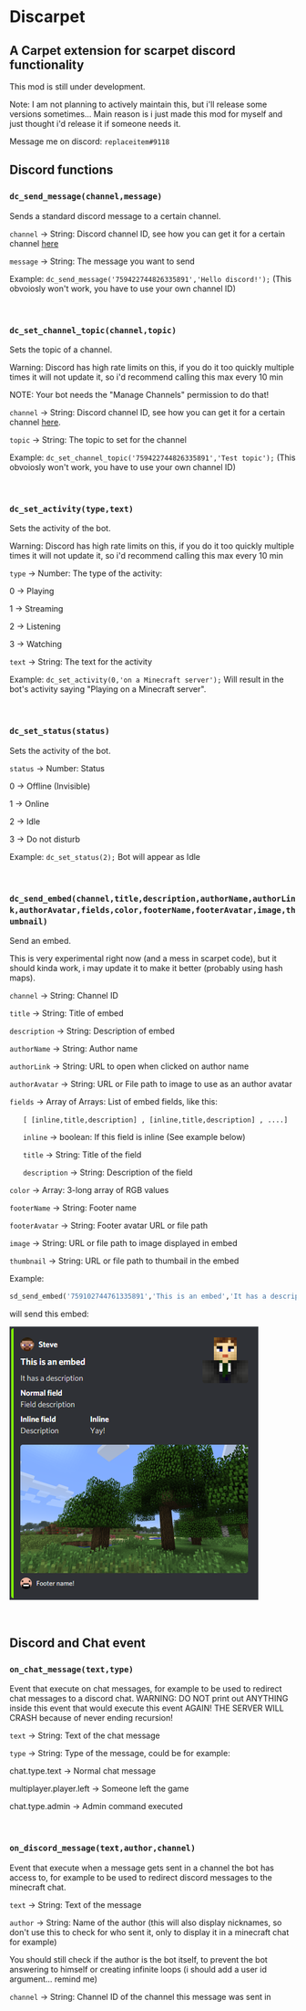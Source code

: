 # Discarpet
## A Carpet extension for scarpet discord functionality

This mod is still under development.



Note: I am not planning to actively maintain this, but i'll release some versions sometimes...
Main reason is i just made this mod for myself and just thought i'd release it if someone needs it.





Message me on discord: `replaceitem#9118`





## Discord functions





### `dc_send_message(channel,message)`

Sends a standard discord message to a certain channel.

`channel` -> String: Discord channel ID, see how you can get it for a certain channel [here](https://support.discord.com/hc/en-us/articles/206346498-Where-can-I-find-my-User-Server-Message-ID-)

`message` -> String: The message you want to send

Example: `dc_send_message('759422744826335891','Hello discord!');` (This obvoiosly won't work, you have to use your own channel ID)


&nbsp;&nbsp;


### `dc_set_channel_topic(channel,topic)`

Sets the topic of a channel.

Warning: Discord has high rate limits on this, if you do it too quickly multiple times it will not update it, so i'd recommend calling this max every 10 min

NOTE: Your bot needs the "Manage Channels" permission to do that!

`channel` -> String: Discord channel ID, see how you can get it for a certain channel [here](https://support.discord.com/hc/en-us/articles/206346498-Where-can-I-find-my-User-Server-Message-ID-).

`topic` -> String: The topic to set for the channel

Example: `dc_set_channel_topic('759422744826335891','Test topic');` (This obvoiosly won't work, you have to use your own channel ID)


&nbsp;&nbsp;


### `dc_set_activity(type,text)`

Sets the activity of the bot.

Warning: Discord has high rate limits on this, if you do it too quickly multiple times it will not update it, so i'd recommend calling this max every 10 min


`type` -> Number: The type of the activity:

  0 -> Playing
  
  1 -> Streaming
  
  2 -> Listening
  
  3 -> Watching
  
  
`text` -> String: The text for the activity

Example: `dc_set_activity(0,'on a Minecraft server');` Will result in the bot's activity saying "Playing on a Minecraft server".


&nbsp;&nbsp;


### `dc_set_status(status)`

Sets the activity of the bot.


`status` -> Number: Status

  0 -> Offline (Invisible)
  
  1 -> Online
  
  2 -> Idle
  
  3 -> Do not disturb


Example: `dc_set_status(2);` Bot will appear as Idle


&nbsp;&nbsp;


### `dc_send_embed(channel,title,description,authorName,authorLink,authorAvatar,fields,color,footerName,footerAvatar,image,thumbnail)`

Send an embed.

This is very experimental right now (and a mess in scarpet code), but it should kinda work, i may update it to make it better (probably using hash maps).


`channel` -> String: Channel ID

`title` -> String: Title of embed

`description` -> String: Description of embed

`authorName` -> String: Author name

`authorLink` -> String: URL to open when clicked on author name

`authorAvatar` -> String: URL or File path to image to use as an author avatar

`fields` -> Array of Arrays: List of embed fields, like this:
      
&nbsp;&nbsp;&nbsp;&nbsp;&nbsp;&nbsp;`[ [inline,title,description] , [inline,title,description] , ....]`

&nbsp;&nbsp;&nbsp;&nbsp;&nbsp;&nbsp;`inline` -> boolean: If this field is inline (See example below)
      
&nbsp;&nbsp;&nbsp;&nbsp;&nbsp;&nbsp;`title` -> String: Title of the field
      
&nbsp;&nbsp;&nbsp;&nbsp;&nbsp;&nbsp;`description` -> String: Description of the field
      
`color` -> Array: 3-long array of RGB values

`footerName` -> String: Footer name

`footerAvatar` -> String: Footer avatar URL or file path

`image` -> String: URL or file path to image displayed in embed

`thumbnail` -> String: URL or file path to thumbail in the embed


Example:

```python
sd_send_embed('759102744761335891','This is an embed','It has a description','Steve','https://www.minecraft.net','https://minotar.net/avatar/steve',[[false,'Normal field','Field description'],[true,'Inline field','Description'],[true,'Inline','Yay!']],[128,255,0],'Footer name!','https://minotar.net/avatar/notch','https://cdn.pixabay.com/photo/2015/11/03/15/58/minecraft-1021046__340.png','https://minotar.net/armor/bust/gnembon/100.png');
```

will send this embed:

![Example embed](/embed.png)

&nbsp;&nbsp;&nbsp;&nbsp;&nbsp;&nbsp;&nbsp;&nbsp;&nbsp;


## Discord and Chat event

### `on_chat_message(text,type)`

Event that execute on chat messages, for example to be used to redirect chat messages to a discord chat.
WARNING: DO NOT print out ANYTHING inside this event that would execute this event AGAIN! THE SERVER WILL CRASH because of never ending recursion!

`text` -> String: Text of the chat message

`type` -> String: Type of the message, could be for example:
   
  chat.type.text -> Normal chat message

  multiplayer.player.left -> Someone left the game
  
  chat.type.admin -> Admin command executed
  

&nbsp;&nbsp;



### `on_discord_message(text,author,channel)`

Event that execute when a message gets sent in a channel the bot has access to, for example to be used to redirect discord messages to the minecraft chat.


`text` -> String: Text of the message

`author` -> String: Name of the author (this will also display nicknames, so don't use this to check for who sent it, only to display it in a minecraft chat for example)

You should still check if the author is the bot itself, to prevent the bot answering to himself or creating infinite loops (i should add a user id argument... remind me)

`channel` -> String: Channel ID of the channel this message was sent in


&nbsp;&nbsp;

